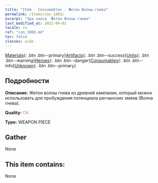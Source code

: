 ```yaml
---
title: "Item - Consumables - Жетон Волны гнева"
permalink: /Items/con_1003/
excerpt: "Эра хаоса  Жетон Волны гнева"
last_modified_at: 2021-04-01
locale: ru
ref: "con_1003.md"
toc: false
classes: wide
---
```

 [Materials](/ru/Items/){: .btn .btn--primary}[Artifacts](/ru/Items/Artifacts/){: .btn .btn--success}[Units](/ru/Items/Units/){: .btn .btn--warning}[Heroes](/ru/Items/Heroes/){: .btn .btn--danger}[Consumables](/ru/Items/Consumables/){: .btn .btn--info}[Unknown](/ru/Items/Unknown/){: .btn .btn--primary}

## Подробности
 **Описание:** Жетон волны гнева из древней кампании, который можно использовать для пробуждения потенциала регнанских змеев (Волна гнева).

 **Quality:** <span style="color: #DA70D6">OK</span>

 **Type:** WEAPON PIECE

## Gather

  None

## This item contains:

  None

